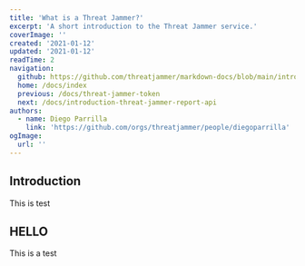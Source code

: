 ```yaml
---
title: 'What is a Threat Jammer?'
excerpt: 'A short introduction to the Threat Jammer service.'
coverImage: ''
created: '2021-01-12'
updated: '2021-01-12'
readTime: 2
navigation:
  github: https://github.com/threatjammer/markdown-docs/blob/main/introduction-threat-jammer-user-api.md
  home: /docs/index
  previous: /docs/threat-jammer-token
  next: /docs/introduction-threat-jammer-report-api
authors:
  - name: Diego Parrilla
    link: 'https://github.com/orgs/threatjammer/people/diegoparrilla'
ogImage:
  url: ''
---
```


## Introduction
This is test

## HELLO
This is a test

